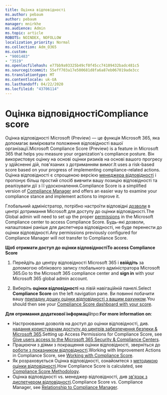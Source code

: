 ```yaml
---
title: Оцінка відповідності
ms.author: pebaum
author: pebaum
manager: mnirkhe
ms.audience: Admin
ms.topic: article
ROBOTS: NOINDEX, NOFOLLOW
localization_priority: Normal
ms.collection: Adm_O365
ms.custom:
- "9001483"
- "3519"
ms.openlocfilehash: e77bb9a93325b49cf0f45cc74109432badc481c5
ms.sourcegitcommit: 55eff703a17e500681d8fa6a87eb067019ade3cc
ms.translationtype: MT
ms.contentlocale: uk-UA
ms.lasthandoff: 04/22/2020
ms.locfileid: "43706114"
---
```

# <a name="compliance-score"></a><span data-ttu-id="6d156-102">Оцінка відповідності</span><span class="sxs-lookup"><span data-stu-id="6d156-102">Compliance score</span></span>

<span data-ttu-id="6d156-103">Оцінка відповідності Microsoft (Preview) — це функція Microsoft 365, яка допомагає вимірювати положення відповідності вашої організації.</span><span class="sxs-lookup"><span data-stu-id="6d156-103">Microsoft Compliance Score (Preview) is a feature in Microsoft 365 that helps you measure your organization's compliance posture.</span></span> <span data-ttu-id="6d156-104">Він використовує оцінку на основі оцінки ризиків на основі вашого прогресу у здійсненні дій, пов'язаних з дотриманням вимог.</span><span class="sxs-lookup"><span data-stu-id="6d156-104">It uses a risk-based score based on your progress of implementing compliance-related actions.</span></span>   <span data-ttu-id="6d156-105">Оцінка відповідності є спрощеною версією [менеджера відповідності](https://docs.microsoft.com/microsoft-365/compliance/compliance-manager-overview) і пропонує більш простий спосіб вивчити вашу позицію відповідності та реалізувати дії з її удосконалення.</span><span class="sxs-lookup"><span data-stu-id="6d156-105">Compliance Score is a simplified version of [Compliance Manager](https://docs.microsoft.com/microsoft-365/compliance/compliance-manager-overview) and offers an easier way to examine your compliance stance and implement actions to improve it.</span></span> 

<span data-ttu-id="6d156-106">Глобальний адміністратор, потрібно настроїти відповідні [дозволи](https://docs.microsoft.com/microsoft-365/security/office-365-security/permissions-in-the-security-and-compliance-center) в центрі дотримання Microsoft для доступу до оцінки відповідності.</span><span class="sxs-lookup"><span data-stu-id="6d156-106">The Global admin will need to set up the proper [permissions](https://docs.microsoft.com/microsoft-365/security/office-365-security/permissions-in-the-security-and-compliance-center) in the Microsoft Compliance center to access Compliance Score.</span></span>  <span data-ttu-id="6d156-107">Будь-які дозволи, налаштовані раніше для диспетчера відповідності, не буде перенести до оцінки відповідності.</span><span class="sxs-lookup"><span data-stu-id="6d156-107">Any permissions previously configured for Compliance Manager will not transfer to Compliance Score.</span></span>

<span data-ttu-id="6d156-108">**Щоб отримати доступ до оцінки відповідності**</span><span class="sxs-lookup"><span data-stu-id="6d156-108">**To access Compliance Score**</span></span>

1. <span data-ttu-id="6d156-109">Перейдіть до центру відповідності Microsoft 365 і **ввійдіть** за допомогою облікового запису глобального адміністратора Microsoft 365.</span><span class="sxs-lookup"><span data-stu-id="6d156-109">Go to the Microsoft 365 compliance center and **sign in** with your Microsoft 365 global admin account.</span></span>

2. <span data-ttu-id="6d156-110">Виберіть **оцінки відповідності** на лівій навігаційній панелі.</span><span class="sxs-lookup"><span data-stu-id="6d156-110">Select **Compliance Score** on the left navigation pane.</span></span> <span data-ttu-id="6d156-111">Ви повинні побачити вашу [приладну дошку оцінки відповідності з вашим рахунком](https://docs.microsoft.com/microsoft-365/compliance/compliance-score-setup#understand-the-compliance-score-dashboard).</span><span class="sxs-lookup"><span data-stu-id="6d156-111">You should then see your [Compliance Score dashboard with your score](https://docs.microsoft.com/microsoft-365/compliance/compliance-score-setup#understand-the-compliance-score-dashboard).</span></span>
 

<span data-ttu-id="6d156-112">**Для отримання додаткової інформації**про:</span><span class="sxs-lookup"><span data-stu-id="6d156-112">**For more information on**:</span></span>

- <span data-ttu-id="6d156-113">Настроювання дозволів на доступ до оцінки відповідності, див. [надання користувачам доступу до центрів забезпечення безпеки & Microsoft 365](https://docs.microsoft.com/microsoft-365/security/office-365-security/grant-access-to-the-security-and-compliance-center).</span><span class="sxs-lookup"><span data-stu-id="6d156-113">Setting up Access Permissions for Compliance Score, see [Give users access to the Microsoft 365 Security & Compliance Centers](https://docs.microsoft.com/microsoft-365/security/office-365-security/grant-access-to-the-security-and-compliance-center).</span></span>
- <span data-ttu-id="6d156-114">Працюючи з діями з покращення оцінки відповідності, зверніться до [роботи з показником відповідності](https://docs.microsoft.com/microsoft-365/compliance/working-with-compliance-score).</span><span class="sxs-lookup"><span data-stu-id="6d156-114">Working with Improvement Actions in Compliance Score, see  [Working with Compliance Score](https://docs.microsoft.com/microsoft-365/compliance/working-with-compliance-score).</span></span>
- <span data-ttu-id="6d156-115">Як розраховується Оцінка відповідності, ознайомтеся з [методикою оцінки відповідності](https://docs.microsoft.com/microsoft-365/compliance/compliance-score-methodology).</span><span class="sxs-lookup"><span data-stu-id="6d156-115">How Compliance Score is calculated, see [Compliance Score Methodology](https://docs.microsoft.com/microsoft-365/compliance/compliance-score-methodology).</span></span>
- <span data-ttu-id="6d156-116">Оцінка відповідності vs. менеджер відповідності, див [зв'язок з диспетчером відповідності](https://docs.microsoft.com/microsoft-365/compliance/compliance-score#relationship-to-compliance-manager).</span><span class="sxs-lookup"><span data-stu-id="6d156-116">Compliance Score vs. Compliance Manager, see [Relationship to Compliance Manager](https://docs.microsoft.com/microsoft-365/compliance/compliance-score#relationship-to-compliance-manager).</span></span>

